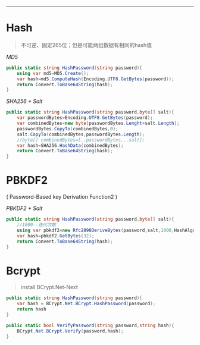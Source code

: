 
***
# Hash

> 不可逆、固定265位；但是可能两组数据有相同的hash值

*MD5* 
```c#
public static string HashPassword(string password){
	using var md5=MD5.Create();
	var hash=md5.ComputeHash(Encoding.UTF8.GetBytes(password));
	return Convert.ToBase64String(hash);
}
```

*SHA256 + Salt*
```c#
public static string HashPassword(string password,byte[] salt){
	var passwordBytes=Encoding.UTF8.GetBytes(password);
	var combinedBytes=new byte[passwordBytes.Lenght+salt.Length];
	passwordBytes.CopyTo(combinedBytes,0);
	salt.CopyTo(combinedBytes,passwordBytes.Length);
	//byte[] combinedBytes=[..passwordBytes,..salt];
	var hash=SHA256.HashData(combinedBytes);
	return Convert.ToBase64String(hash);
}
```

# PBKDF2
( Password-Based key Derivation Function2 )

*PBKDF2 + Salt*
```c#
public static string HashPassword(string password,byte[] salt){
	//1000--迭代次数
	using var pbkdf2=new Rfc2898DeriveBytes(password,salt,1000,HashAlgorithmName.SHA256);
	var hash=pbkdf2.GetBytes(32);
	return Convert.ToBase64String(hash);
}
```


# Bcrypt

>  install BCrypt.Net-Next

```c#
public static string HashPassword(string password){
	var hash = BCrypt.Net.BCrypt.HashPassword(password);
	return hash
}

public static bool VerifyPassword(string password,string hash){
	BCrypt.Net.BCrypt.Verify(password,hash);
}

```